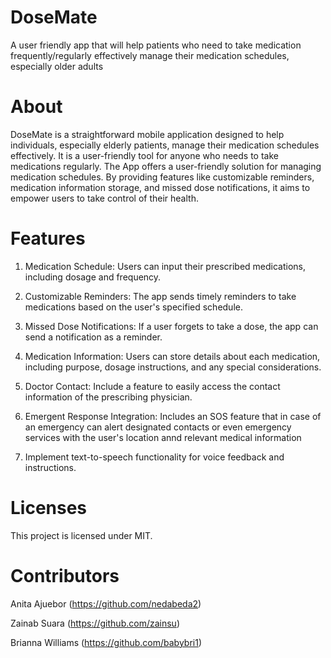 # DoseMate
A user friendly app that will help patients who need to take medication frequently/regularly effectively manage their medication schedules, especially older adults

# About
DoseMate is a straightforward mobile application designed to help individuals, especially elderly patients, manage their medication schedules effectively. It is a user-friendly tool for anyone who needs to take medications regularly. The App offers a  user-friendly solution for managing medication schedules. By providing features like customizable reminders, medication information storage, and missed dose notifications, it aims to empower users to take control of their health. 

# Features

1. Medication Schedule: Users can input their prescribed medications, including dosage and frequency.

2. Customizable Reminders: The app sends timely reminders to take medications based on the user's specified schedule.

3. Missed Dose Notifications: If a user forgets to take a dose, the app can send a notification as a reminder.

4. Medication Information: Users can store details about each medication, including purpose, dosage instructions, and any special considerations.

5. Doctor Contact: Include a feature to easily access the contact information of the prescribing physician.

6. Emergent Response Integration: Includes an SOS feature that in case of an emergency can alert designated contacts or even emergency services with the user's location annd relevant medical information

7. Implement text-to-speech functionality for voice feedback and instructions.


# Licenses 
This project is licensed under MIT.


# Contributors
Anita Ajuebor (https://github.com/nedabeda2)

Zainab Suara (https://github.com/zainsu)

Brianna Williams (https://github.com/babybri1)


